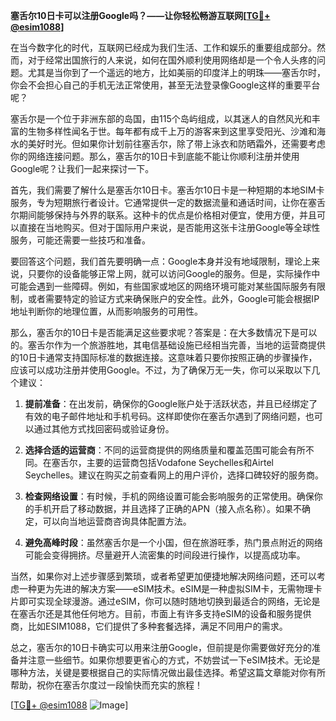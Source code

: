 **塞舌尔10日卡可以注册Google吗？——让你轻松畅游互联网[[TG💪+ @esim1088](https://t.me/s/esim1088)]**

在当今数字化的时代，互联网已经成为我们生活、工作和娱乐的重要组成部分。然而，对于经常出国旅行的人来说，如何在国外顺利使用网络却是一个令人头疼的问题。尤其是当你到了一个遥远的地方，比如美丽的印度洋上的明珠——塞舌尔时，你会不会担心自己的手机无法正常使用，甚至无法登录像Google这样的重要平台呢？

塞舌尔是一个位于非洲东部的岛国，由115个岛屿组成，以其迷人的自然风光和丰富的生物多样性闻名于世。每年都有成千上万的游客来到这里享受阳光、沙滩和海水的美好时光。但如果你计划前往塞舌尔，除了带上泳衣和防晒霜外，还需要考虑你的网络连接问题。那么，塞舌尔的10日卡到底能不能让你顺利注册并使用Google呢？让我们一起来探讨一下。

首先，我们需要了解什么是塞舌尔10日卡。塞舌尔10日卡是一种短期的本地SIM卡服务，专为短期旅行者设计。它通常提供一定的数据流量和通话时间，让你在塞舌尔期间能够保持与外界的联系。这种卡的优点是价格相对便宜，使用方便，并且可以直接在当地购买。但对于国际用户来说，是否能用这张卡注册Google等全球性服务，可能还需要一些技巧和准备。

要回答这个问题，我们首先要明确一点：Google本身并没有地域限制，理论上来说，只要你的设备能够正常上网，就可以访问Google的服务。但是，实际操作中可能会遇到一些障碍。例如，有些国家或地区的网络环境可能对某些国际服务有限制，或者需要特定的验证方式来确保账户的安全性。此外，Google可能会根据IP地址判断你的地理位置，从而影响服务的可用性。

那么，塞舌尔的10日卡是否能满足这些要求呢？答案是：在大多数情况下是可以的。塞舌尔作为一个旅游胜地，其电信基础设施已经相当完善，当地的运营商提供的10日卡通常支持国际标准的数据连接。这意味着只要你按照正确的步骤操作，应该可以成功注册并使用Google。不过，为了确保万无一失，你可以采取以下几个建议：

1. **提前准备**：在出发前，确保你的Google账户处于活跃状态，并且已经绑定了有效的电子邮件地址和手机号码。这样即使你在塞舌尔遇到了网络问题，也可以通过其他方式找回密码或验证身份。

2. **选择合适的运营商**：不同的运营商提供的网络质量和覆盖范围可能会有所不同。在塞舌尔，主要的运营商包括Vodafone Seychelles和Airtel Seychelles。建议在购买之前查看网上的用户评价，选择口碑较好的服务商。

3. **检查网络设置**：有时候，手机的网络设置可能会影响服务的正常使用。确保你的手机开启了移动数据，并且选择了正确的APN（接入点名称）。如果不确定，可以向当地运营商咨询具体配置方法。

4. **避免高峰时段**：虽然塞舌尔是一个小国，但在旅游旺季，热门景点附近的网络可能会变得拥挤。尽量避开人流密集的时间段进行操作，以提高成功率。

当然，如果你对上述步骤感到繁琐，或者希望更加便捷地解决网络问题，还可以考虑一种更为先进的解决方案——eSIM技术。eSIM是一种虚拟SIM卡，无需物理卡片即可实现全球漫游。通过eSIM，你可以随时随地切换到最适合的网络，无论是在塞舌尔还是其他任何地方。目前，市面上有许多支持eSIM的设备和服务提供商，比如ESIM1088，它们提供了多种套餐选择，满足不同用户的需求。

总之，塞舌尔的10日卡确实可以用来注册Google，但前提是你需要做好充分的准备并注意一些细节。如果你想要更省心的方式，不妨尝试一下eSIM技术。无论是哪种方法，关键是要根据自己的实际情况做出最佳选择。希望这篇文章能对你有所帮助，祝你在塞舌尔度过一段愉快而充实的旅程！

[[TG💪+ @esim1088](https://t.me/s/esim1088) ![Image](https://i.postimg.cc/4NQfJmqS/Snipaste-2025-05-13-00-14-12.png)]